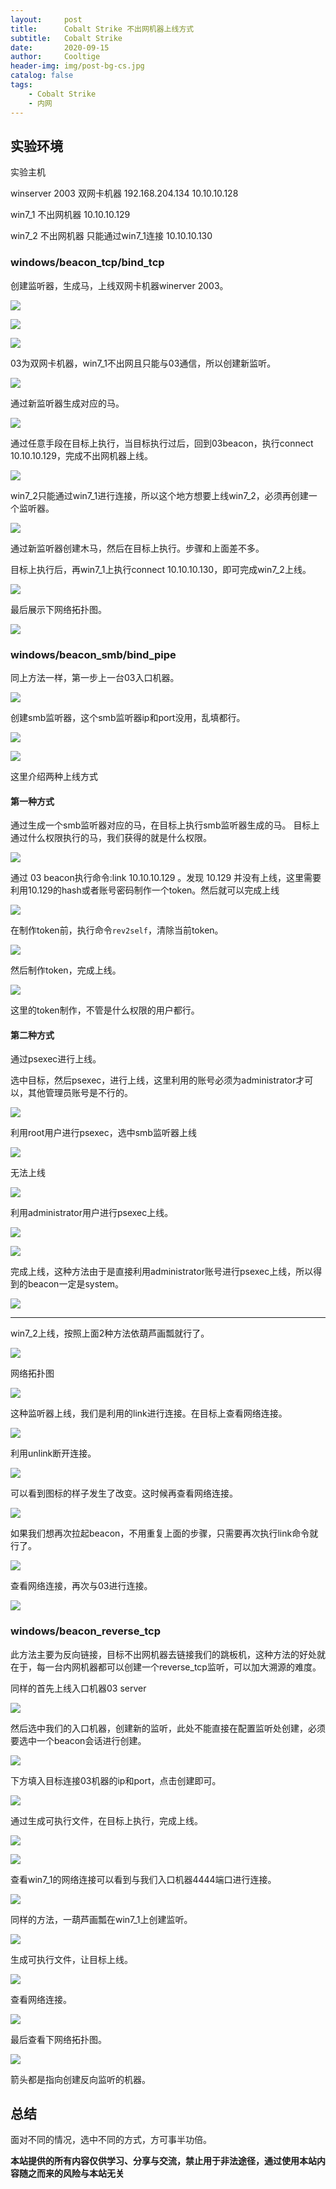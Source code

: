 ```yaml
---
layout:     post
title:      Cobalt Strike 不出网机器上线方式
subtitle:   Cobalt Strike
date:       2020-09-15
author:     Cooltige
header-img: img/post-bg-cs.jpg
catalog: false
tags:
    - Cobalt Strike
    - 内网
---
```


##    实验环境

实验主机

winserver 2003 双网卡机器
192.168.204.134
10.10.10.128

win7_1    不出网机器
10.10.10.129

win7_2    不出网机器 只能通过win7_1连接
10.10.10.130

###    windows/beacon_tcp/bind_tcp

创建监听器，生成马，上线双网卡机器winerver 2003。

![](/img/Cobalt_Strike_beacon/2135715a-a4b6-4959-a3c2-7331fca4eb4f.png)

![](/img/Cobalt_Strike_beacon/8b1b2635-b67b-4ae7-920e-20a6132b6cad.png)

![](/img/Cobalt_Strike_beacon/219a3592-8f9d-4b68-8200-d6233891f8b6.png)

03为双网卡机器，win7_1不出网且只能与03通信，所以创建新监听。

![](/img/Cobalt_Strike_beacon/4ec1ad43-d017-4136-8e04-24180252599f.png)

通过新监听器生成对应的马。

![](/img/Cobalt_Strike_beacon/a744e776-bfec-47af-ad88-4cbf3e10231f.png)

通过任意手段在目标上执行，当目标执行过后，回到03beacon，执行connect 10.10.10.129，完成不出网机器上线。

![](/img/Cobalt_Strike_beacon/2ddbfbe3-8d13-49a7-b4e7-4b922d3774a3.png)

win7_2只能通过win7_1进行连接，所以这个地方想要上线win7_2，必须再创建一个监听器。

![](/img/Cobalt_Strike_beacon/f779db3d-c029-48a6-a8c8-29e1614aa630.png)

通过新监听器创建木马，然后在目标上执行。步骤和上面差不多。

目标上执行后，再win7_1上执行connect 10.10.10.130，即可完成win7_2上线。

![](/img/Cobalt_Strike_beacon/9921cccf-9117-4572-ac10-3ef2b26e4f0e.png)

最后展示下网络拓扑图。

![](/img/Cobalt_Strike_beacon/5737a291-8936-4531-93d5-717bdaf940bb.jpg)

###    windows/beacon_smb/bind_pipe

同上方法一样，第一步上一台03入口机器。

![](/img/Cobalt_Strike_beacon/9001dbc8-60ba-41e5-bf7e-2b311441dbbd.png)

创建smb监听器，这个smb监听器ip和port没用，乱填都行。

![](/img/Cobalt_Strike_beacon/10ced509-4595-49f6-9b54-574461227eb4.png)

![](/img/Cobalt_Strike_beacon/67d55b7e-803a-46db-96f0-9e4574958111.png)

这里介绍两种上线方式

####    第一种方式

通过生成一个smb监听器对应的马，在目标上执行smb监听器生成的马。
目标上通过什么权限执行的马，我们获得的就是什么权限。

![](/img/Cobalt_Strike_beacon/7f1a1a03-fd10-4666-9f57-1f0f2f37359e.png)

通过 03 beacon执行命令:link 10.10.10.129 。发现 10.129 并没有上线，这里需要利用10.129的hash或者账号密码制作一个token。然后就可以完成上线

![](/img/Cobalt_Strike_beacon/5f5cf6f0-390d-428e-bf49-f4139dc4ff07.png)

在制作token前，执行命令`rev2self`，清除当前token。

![](/img/Cobalt_Strike_beacon/e725c085-b48d-40dd-8955-61efb7ff518a.png)

然后制作token，完成上线。

![](/img/Cobalt_Strike_beacon/451b18cc-41b9-4cf7-ad52-47ac2bf33fc6.png)

这里的token制作，不管是什么权限的用户都行。

####    第二种方式

通过psexec进行上线。

选中目标，然后psexec，进行上线，这里利用的账号必须为administrator才可以，其他管理员账号是不行的。

![](/img/Cobalt_Strike_beacon/a5a72405-64a6-42e8-a18a-1d2c8ded93d3.png)

利用root用户进行psexec，选中smb监听器上线

![](/img/Cobalt_Strike_beacon/5fc9973e-fdb8-46b3-99e4-d184e3869702.png)

无法上线

![](/img/Cobalt_Strike_beacon/08fac025-5b7d-408f-a765-99bd70633c21.png)

利用administrator用户进行psexec上线。

![](/img/Cobalt_Strike_beacon/f44015ab-2715-4753-826f-b74845ea2512.png)

![](/img/Cobalt_Strike_beacon/afce24df-a78e-4374-b673-a732a26de558.png)

完成上线，这种方法由于是直接利用administrator账号进行psexec上线，所以得到的beacon一定是system。

![](/img/Cobalt_Strike_beacon/41972c55-b87a-4829-8f15-8c806ebbb6d5.png)

---

win7_2上线，按照上面2种方法依葫芦画瓢就行了。

![](/img/Cobalt_Strike_beacon/45f71c6d-04c1-428c-bcb2-2624c18aeb20.png)

网络拓扑图

![](/img/Cobalt_Strike_beacon/032ed658-6223-4340-8190-b2d99e05c5a6.jpg)

这种监听器上线，我们是利用的link进行连接。在目标上查看网络连接。

![](/img/Cobalt_Strike_beacon/7a78445f-7fe6-4f97-9f68-cedaf8b4b0f3.png)

利用unlink断开连接。

![](/img/Cobalt_Strike_beacon/da038f8a-b68e-47b1-8127-27d8a9e2eff1.png)

可以看到图标的样子发生了改变。这时候再查看网络连接。

![](/img/Cobalt_Strike_beacon/c6e23c4f-ca57-4814-813d-521157388119.png)

如果我们想再次拉起beacon，不用重复上面的步骤，只需要再次执行link命令就行了。

![](/img/Cobalt_Strike_beacon/2df40def-9e88-459d-8520-732b23807e1a.png)

查看网络连接，再次与03进行连接。

![](/img/Cobalt_Strike_beacon/a3889990-7533-445d-aa2d-b659e93b4d1b.png)

###    windows/beacon_reverse_tcp

此方法主要为反向链接，目标不出网机器去链接我们的跳板机，这种方法的好处就在于，每一台内网机器都可以创建一个reverse_tcp监听，可以加大溯源的难度。

同样的首先上线入口机器03 server

![](/img/Cobalt_Strike_beacon/f8361216-8b4a-4356-a6ee-62fa618da28e.png)

然后选中我们的入口机器，创建新的监听，此处不能直接在配置监听处创建，必须要选中一个beacon会话进行创建。

![](/img/Cobalt_Strike_beacon/d8cc8b62-b74c-4159-9f42-c14dbbf9294a.png)

下方填入目标连接03机器的ip和port，点击创建即可。

![](/img/Cobalt_Strike_beacon/27a7b8ad-2117-4b49-bcca-4132f2d03d4b.png)

通过生成可执行文件，在目标上执行，完成上线。

![](/img/Cobalt_Strike_beacon/1191a875-682c-4285-a99b-efca4de2c315.png)

![](/img/Cobalt_Strike_beacon/e66806be-d0e2-47d2-bd88-bd7bd1afc0b5.png)

查看win7_1的网络连接可以看到与我们入口机器4444端口进行连接。

![](/img/Cobalt_Strike_beacon/cc198c53-6483-4d1e-8e14-456827d4ef11.png)

同样的方法，一葫芦画瓢在win7_1上创建监听。

![](/img/Cobalt_Strike_beacon/f160b8b4-a3c6-4ddd-bfd7-9d7844ecbc1e.png)

生成可执行文件，让目标上线。

![](/img/Cobalt_Strike_beacon/3185af48-e930-41fe-8020-a0283fe72a14.png)

查看网络连接。

![](/img/Cobalt_Strike_beacon/d6a72295-f6ed-4920-a8da-26e7750f1ef8.png)

最后查看下网络拓扑图。

![](/img/Cobalt_Strike_beacon/c7b1c176-e2b7-49c6-a98f-5c0480bed06c.jpg)

箭头都是指向创建反向监听的机器。

##    总结

面对不同的情况，选中不同的方式，方可事半功倍。

**本站提供的所有内容仅供学习、分享与交流，禁止用于非法途径，通过使用本站内容随之而来的风险与本站无关**